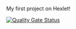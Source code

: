 My first project on Hexlet!

[![Quality Gate Status](https://sonarcloud.io/api/project_badges/measure?project=Trickst4_fullstack-javascript-project-46&metric=alert_status)](https://sonarcloud.io/summary/new_code?id=Trickst4_fullstack-javascript-project-46)
